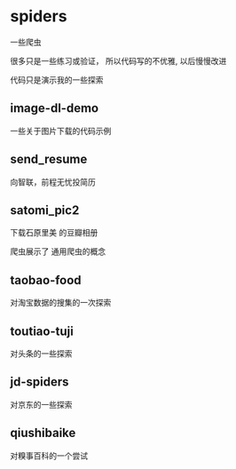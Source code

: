 # spiders
一些爬虫

很多只是一些练习或验证，  所以代码写的不优雅, 以后慢慢改进

代码只是演示我的一些探索

## image-dl-demo
一些关于图片下载的代码示例

##  send_resume

向智联，前程无忧投简历

##  satomi_pic2

下载石原里美 的豆瓣相册

爬虫展示了 通用爬虫的概念

##  taobao-food

对淘宝数据的搜集的一次探索

##  toutiao-tuji
对头条的一些探索

##  jd-spiders
对京东的一些探索

##  qiushibaike
对糗事百科的一个尝试
